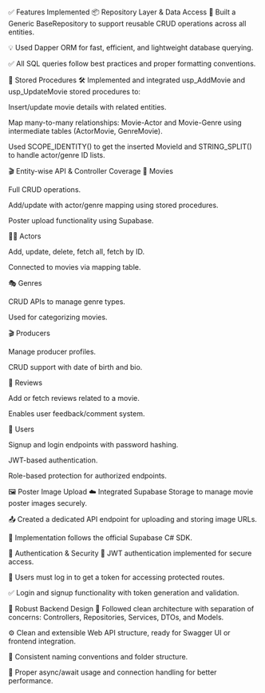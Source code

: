 ✅ Features Implemented
📦 Repository Layer & Data Access
🔁 Built a Generic BaseRepository<T> to support reusable CRUD operations across all entities.

💡 Used Dapper ORM for fast, efficient, and lightweight database querying.

✅ All SQL queries follow best practices and proper formatting conventions.

🧩 Stored Procedures
🛠 Implemented and integrated usp_AddMovie and usp_UpdateMovie stored procedures to:

Insert/update movie details with related entities.

Map many-to-many relationships: Movie-Actor and Movie-Genre using intermediate tables (ActorMovie, GenreMovie).

Used SCOPE_IDENTITY() to get the inserted MovieId and STRING_SPLIT() to handle actor/genre ID lists.

🎬 Entity-wise API & Controller Coverage
🎥 Movies

Full CRUD operations.

Add/update with actor/genre mapping using stored procedures.

Poster upload functionality using Supabase.

🧑‍🎤 Actors

Add, update, delete, fetch all, fetch by ID.

Connected to movies via mapping table.

🎭 Genres

CRUD APIs to manage genre types.

Used for categorizing movies.

🎬 Producers

Manage producer profiles.

CRUD support with date of birth and bio.

💬 Reviews

Add or fetch reviews related to a movie.

Enables user feedback/comment system.

👤 Users

Signup and login endpoints with password hashing.

JWT-based authentication.

Role-based protection for authorized endpoints.

🖼 Poster Image Upload
☁️ Integrated Supabase Storage to manage movie poster images securely.

📤 Created a dedicated API endpoint for uploading and storing image URLs.

🧾 Implementation follows the official Supabase C# SDK.

🔐 Authentication & Security
🔐 JWT authentication implemented for secure access.

🔑 Users must log in to get a token for accessing protected routes.

✅ Login and signup functionality with token generation and validation.

🧪 Robust Backend Design
📁 Followed clean architecture with separation of concerns: Controllers, Repositories, Services, DTOs, and Models.

⚙️ Clean and extensible Web API structure, ready for Swagger UI or frontend integration.

📌 Consistent naming conventions and folder structure.

🧠 Proper async/await usage and connection handling for better performance.
